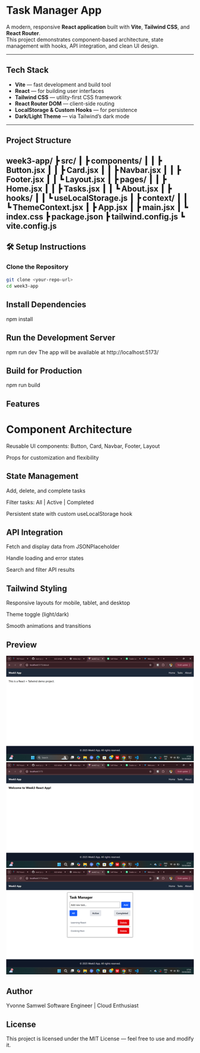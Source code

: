 #  Task Manager App

A modern, responsive **React application** built with **Vite**, **Tailwind CSS**, and **React Router**.  
This project demonstrates component-based architecture, state management with hooks, API integration, and clean UI design.

---

##  Tech Stack
-  **Vite** — fast development and build tool  
-  **React** — for building user interfaces  
-  **Tailwind CSS** — utility-first CSS framework  
-  **React Router DOM** — client-side routing  
-  **LocalStorage & Custom Hooks** — for persistence  
-  **Dark/Light Theme** — via Tailwind’s dark mode  

---

##  Project Structure

week3-app/
┣ src/
┃ ┣ components/
┃ ┃ ┣ Button.jsx
┃ ┃ ┣ Card.jsx
┃ ┃ ┣ Navbar.jsx
┃ ┃ ┣ Footer.jsx
┃ ┃ ┗ Layout.jsx
┃ ┣ pages/
┃ ┃ ┣ Home.jsx
┃ ┃ ┣ Tasks.jsx
┃ ┃ ┗ About.jsx
┃ ┣ hooks/
┃ ┃ ┗ useLocalStorage.js
┃ ┣ context/
┃ ┃ ┗ ThemeContext.jsx
┃ ┣ App.jsx
┃ ┣ main.jsx
┃ ┗ index.css
┣ package.json
┣ tailwind.config.js
┗ vite.config.js
---

## 🛠️ Setup Instructions

###  Clone the Repository
```bash
git clone <your-repo-url>
cd week3-app
```

## Install Dependencies
npm install

## Run the Development Server
npm run dev
The app will be available at http://localhost:5173/

## Build for Production
npm run build

## Features
# Component Architecture

Reusable UI components: Button, Card, Navbar, Footer, Layout

Props for customization and flexibility

## State Management

Add, delete, and complete tasks

Filter tasks: All | Active | Completed

Persistent state with custom useLocalStorage hook

## API Integration

Fetch and display data from JSONPlaceholder

Handle loading and error states

Search and filter API results

## Tailwind Styling

Responsive layouts for mobile, tablet, and desktop

Theme toggle (light/dark)

Smooth animations and transitions

## Preview
![alt text](image.png)
![alt text](image-1.png)
![alt text](image-2.png)


## Author

Yvonne Samwel 
Software Engineer | Cloud Enthusiast


## License

This project is licensed under the MIT License — feel free to use and modify it.
